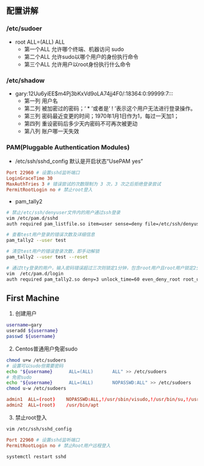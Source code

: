 ## 配置讲解
### /etc/sudoer
- root ALL=(ALL) ALL
    - 第一个ALL 允许哪个终端、机器访问 sudo
    - 第二个ALL 允许sudo以哪个用户的身份执行命令
    - 第三个ALL 允许用户以root身份执行什么命令

### /etc/shadow
- gary:$1$2Uu6yiEE$m4Pj3bKxVd9oLA74jj4F0/:18364:0:99999:7:::
    - 第一列 用户名
    - 第二列 被加密过的密码；‘ * ’或者是‘ ! ’表示这个用户无法进行登录操作。
    - 第三列 密码最近变更的时间；1970年1月1日作为1，每过一天加1；
    - 第四列 重设密码后多少天内密码不可再次被更动
    - 第八列 账户哪一天失效

### PAM(Pluggable Authentication Modules)
- /etc/ssh/sshd_config 默认是开启状态“UsePAM yes”
```conf
Port 22960 # 设置sshd监听端口
LoginGraceTime 30 
MaxAuthTries 3 # 错误尝试的次数限制为 3 次，3 次之后拒绝登录尝试
PermitRootLogin no # 禁止root登入
```

- pam_tally2
```bash
# 禁止/etc/ssh/denyuser文件内的用户通过ssh登录
vim /etc/pam.d/sshd
auth required pam_listfile.so item=user sense=deny file=/etc/ssh/denyuser onerr=succeed

# 查看test用户登录的错误次数及详细信息
pam_tally2 --user test

# 清空test用户的错误登录次数，即手动解锁
pam_tally2 --user test --reset

# 通过tty登录的用户，输入密码错误超过三次则锁定1分钟，包含root用户且root用户锁定2分钟
vim  /etc/pam.d/login
auth required pam_tally2.so deny=3 unlock_time=60 even_deny_root root_unlock_time=120

```

## First Machine
1. 创建用户
```bash
username=gary
useradd ${username}
passwd ${username}
```
2. Centos普通用户免密sudo
```bash
chmod u+w /etc/sudoers
# 设置可以sudo但需要密码
echo "${username}      ALL=(ALL)       ALL" >> /etc/sudoers
# 免密sudo
echo "${username}      ALL=(ALL)       NOPASSWD:ALL" >> /etc/sudoers
chmod u-w /etc/sudoers
```

```conf
admin1  ALL=(root)    NOPASSWD:ALL,!/usr/sbin/visudo,!/usr/bin/su,!/usr/bin/passwd root,!/usr/bin/vi,!/usr/bin/vim,!/usr/bin/nano,!/usr/bin/echo,!/usr/bin/mv,!/usr/bin/cp
admin2  ALL=(root)    /usr/bin/apt

```

3. 禁止root登入
```bash
vim /etc/ssh/sshd_config
```
```conf
Port 22960 # 设置sshd监听端口
PermitRootLogin no # 禁止Root用户远程登入
```
```bash
systemctl restart sshd
```
